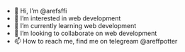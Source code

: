 - 👋 Hi, I’m @arefsffi
- 👀 I’m interested in web development 
- 🌱 I’m currently learning web development 
- 💞️ I’m looking to collaborate on web development 
- 📫 How to reach me, find me on telegream @areffpotter

<!---
arefsffi/arefsffi is a ✨ special ✨ repository because its `README.md` (this file) appears on your GitHub profile.
You can click the Preview link to take a look at your changes.
--->
